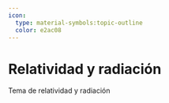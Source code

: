```yaml
---
icon: 
  type: material-symbols:topic-outline
  color: e2ac08 
---
```

# Relatividad y radiación

Tema de relatividad y radiación
